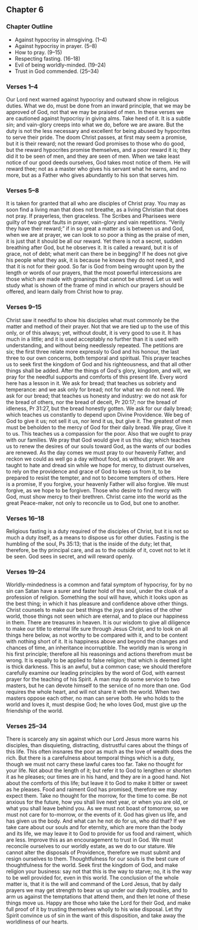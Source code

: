## Chapter 6

### Chapter Outline

- Against hypocrisy in almsgiving. (1–4)
- Against hypocrisy in prayer. (5–8)
- How to pray. (9–15)
- Respecting fasting. (16–18)
- Evil of being worldly-minded. (19–24)
- Trust in God commended. (25–34)

### Verses 1–4

Our Lord next warned against hypocrisy and outward show in religious duties. What we do, must be done from an inward principle, that we may be approved of God, not that we may be praised of men. In these verses we are cautioned against hypocrisy in giving alms. Take heed of it. It is a subtle sin; and vain-glory creeps into what we do, before we are aware. But the duty is not the less necessary and excellent for being abused by hypocrites to serve their pride. The doom Christ passes, at first may seem a promise, but it is their reward; not the reward God promises to those who do good, but the reward hypocrites promise themselves, and a poor reward it is; they did it to be seen of men, and they are seen of men. When we take least notice of our good deeds ourselves, God takes most notice of them. He will reward thee; not as a master who gives his servant what he earns, and no more, but as a Father who gives abundantly to his son that serves him.

### Verses 5–8

It is taken for granted that all who are disciples of Christ pray. You may as soon find a living man that does not breathe, as a living Christian that does not pray. If prayerless, then graceless. The Scribes and Pharisees were guilty of two great faults in prayer, vain-glory and vain repetitions. “Verily they have their reward;” if in so great a matter as is between us and God, when we are at prayer, we can look to so poor a thing as the praise of men, it is just that it should be all our reward. Yet there is not a secret, sudden breathing after God, but he observes it. It is called a reward, but it is of grace, not of debt; what merit can there be in begging? If he does not give his people what they ask, it is because he knows they do not need it, and that it is not for their good. So far is God from being wrought upon by the length or words of our prayers, that the most powerful intercessions are those which are made with groanings that cannot be uttered. Let us well study what is shown of the frame of mind in which our prayers should be offered, and learn daily from Christ how to pray.

### Verses 9–15

Christ saw it needful to show his disciples what must commonly be the matter and method of their prayer. Not that we are tied up to the use of this only, or of this always; yet, without doubt, it is very good to use it. It has much in a little; and it is used acceptably no further than it is used with understanding, and without being needlessly repeated. The petitions are six; the first three relate more expressly to God and his honour, the last three to our own concerns, both temporal and spiritual. This prayer teaches us to seek first the kingdom of God and his righteousness, and that all other things shall be added. After the things of God's glory, kingdom, and will, we pray for the needful supports and comforts of this present life. Every word here has a lesson in it. We ask for bread; that teaches us sobriety and temperance: and we ask only for bread; not for what we do not need. We ask for our bread; that teaches us honesty and industry: we do not ask for the bread of others, nor the bread of deceit, Pr 20:17; nor the bread of idleness, Pr 31:27, but the bread honestly gotten. We ask for our daily bread; which teaches us constantly to depend upon Divine Providence. We beg of God to give it us; not sell it us, nor lend it us, but give it. The greatest of men must be beholden to the mercy of God for their daily bread. We pray, Give it to us. This teaches us a compassion for the poor. Also that we ought to pray with our families. We pray that God would give it us this day; which teaches us to renew the desires of our souls toward God, as the wants of our bodies are renewed. As the day comes we must pray to our heavenly Father, and reckon we could as well go a day without food, as without prayer. We are taught to hate and dread sin while we hope for mercy, to distrust ourselves, to rely on the providence and grace of God to keep us from it, to be prepared to resist the tempter, and not to become tempters of others. Here is a promise, If you forgive, your heavenly Father will also forgive. We must forgive, as we hope to be forgiven. Those who desire to find mercy with God, must show mercy to their brethren. Christ came into the world as the great Peace-maker, not only to reconcile us to God, but one to another.

### Verses 16–18

Religious fasting is a duty required of the disciples of Christ, but it is not so much a duty itself, as a means to dispose us for other duties. Fasting is the humbling of the soul, Ps 35:13; that is the inside of the duty; let that, therefore, be thy principal care, and as to the outside of it, covet not to let it be seen. God sees in secret, and will reward openly.

### Verses 19–24

Worldly-mindedness is a common and fatal symptom of hypocrisy, for by no sin can Satan have a surer and faster hold of the soul, under the cloak of a profession of religion. Something the soul will have, which it looks upon as the best thing; in which it has pleasure and confidence above other things. Christ counsels to make our best things the joys and glories of the other world, those things not seen which are eternal, and to place our happiness in them. There are treasures in heaven. It is our wisdom to give all diligence to make our title to eternal life sure through Jesus Christ, and to look on all things here below, as not worthy to be compared with it, and to be content with nothing short of it. It is happiness above and beyond the changes and chances of time, an inheritance incorruptible. The worldly man is wrong in his first principle; therefore all his reasonings and actions therefrom must be wrong. It is equally to be applied to false religion; that which is deemed light is thick darkness. This is an awful, but a common case; we should therefore carefully examine our leading principles by the word of God, with earnest prayer for the teaching of his Spirit. A man may do some service to two masters, but he can devote himself to the service of no more than one. God requires the whole heart, and will not share it with the world. When two masters oppose each other, no man can serve both. He who holds to the world and loves it, must despise God; he who loves God, must give up the friendship of the world.

### Verses 25–34

There is scarcely any sin against which our Lord Jesus more warns his disciples, than disquieting, distracting, distrustful cares about the things of this life. This often insnares the poor as much as the love of wealth does the rich. But there is a carefulness about temporal things which is a duty, though we must not carry these lawful cares too far. Take no thought for your life. Not about the length of it; but refer it to God to lengthen or shorten it as he pleases; our times are in his hand, and they are in a good hand. Not about the comforts of this life; but leave it to God to make it bitter or sweet as he pleases. Food and raiment God has promised, therefore we may expect them. Take no thought for the morrow, for the time to come. Be not anxious for the future, how you shall live next year, or when you are old, or what you shall leave behind you. As we must not boast of tomorrow, so we must not care for to-morrow, or the events of it. God has given us life, and has given us the body. And what can he not do for us, who did that? If we take care about our souls and for eternity, which are more than the body and its life, we may leave it to God to provide for us food and raiment, which are less. Improve this as an encouragement to trust in God. We must reconcile ourselves to our worldly estate, as we do to our stature. We cannot alter the disposals of Providence, therefore we must submit and resign ourselves to them. Thoughtfulness for our souls is the best cure of thoughtfulness for the world. Seek first the kingdom of God, and make religion your business: say not that this is the way to starve; no, it is the way to be well provided for, even in this world. The conclusion of the whole matter is, that it is the will and command of the Lord Jesus, that by daily prayers we may get strength to bear us up under our daily troubles, and to arm us against the temptations that attend them, and then let none of these things move us. Happy are those who take the Lord for their God, and make full proof of it by trusting themselves wholly to his wise disposal. Let thy Spirit convince us of sin in the want of this disposition, and take away the worldliness of our hearts.

